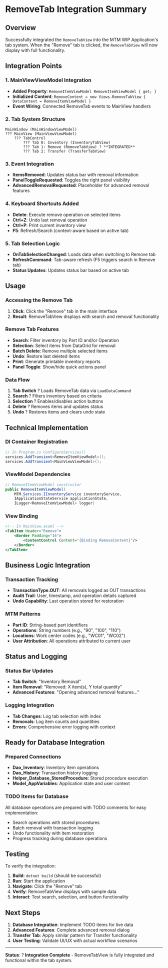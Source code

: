 # RemoveTab Integration Summary

## Overview
Successfully integrated the `RemoveTabView` into the MTM WIP Application's tab system. When the "Remove" tab is clicked, the `RemoveTabView` will now display with full functionality.

## Integration Points

### 1. **MainViewViewModel Integration**
- **Added Property**: `RemoveItemViewModel RemoveItemViewModel { get; }`
- **Initialized Content**: `RemoveContent = new Views.RemoveTabView { DataContext = RemoveItemViewModel }`
- **Event Wiring**: Connected RemoveTab events to MainView handlers

### 2. **Tab System Structure**
```
MainWindow (MainWindowViewModel)
??? MainView (MainViewViewModel)
    ??? TabControl
        ??? Tab 0: Inventory (InventoryTabView)
        ??? Tab 1: Remove (RemoveTabView) ? **INTEGRATED**
        ??? Tab 2: Transfer (TransferTabView)
```

### 3. **Event Integration**
- **ItemsRemoved**: Updates status bar with removal information
- **PanelToggleRequested**: Toggles the right panel visibility
- **AdvancedRemovalRequested**: Placeholder for advanced removal features

### 4. **Keyboard Shortcuts Added**
- **Delete**: Execute remove operation on selected items
- **Ctrl+Z**: Undo last removal operation  
- **Ctrl+P**: Print current inventory view
- **F5**: Refresh/Search (context-aware based on active tab)

### 5. **Tab Selection Logic**
- **OnTabSelectionChanged**: Loads data when switching to Remove tab
- **RefreshCommand**: Tab-aware refresh (F5 triggers search in Remove tab)
- **Status Updates**: Updates status bar based on active tab

## Usage

### **Accessing the Remove Tab**
1. **Click**: Click the "Remove" tab in the main interface
2. **Result**: RemoveTabView displays with search and removal functionality

### **Remove Tab Features**
- **Search**: Filter inventory by Part ID and/or Operation
- **Selection**: Select items from DataGrid for removal
- **Batch Delete**: Remove multiple selected items
- **Undo**: Restore last deleted items
- **Print**: Generate printable inventory reports
- **Panel Toggle**: Show/hide quick actions panel

### **Data Flow**
1. **Tab Switch** ? Loads RemoveTab data via `LoadDataCommand`
2. **Search** ? Filters inventory based on criteria
3. **Selection** ? Enables/disables action buttons
4. **Delete** ? Removes items and updates status
5. **Undo** ? Restores items and clears undo state

## Technical Implementation

### **DI Container Registration**
```csharp
// In Program.cs ConfigureServices()
services.AddTransient<RemoveItemViewModel>();
services.AddTransient<MainViewViewModel>();
```

### **ViewModel Dependencies**
```csharp
// RemoveItemViewModel constructor
public RemoveItemViewModel(
    MTM.Services.IInventoryService inventoryService,
    IApplicationStateService applicationState,
    ILogger<RemoveItemViewModel> logger)
```

### **View Binding**
```xml
<!-- In MainView.axaml -->
<TabItem Header="Remove">
    <Border Padding="16">
        <ContentControl Content="{Binding RemoveContent}"/>
    </Border>
</TabItem>
```

## Business Logic Integration

### **Transaction Tracking**
- **TransactionType.OUT**: All removals logged as OUT transactions
- **Audit Trail**: User, timestamp, and operation details captured
- **Undo Capability**: Last operation stored for restoration

### **MTM Patterns**
- **Part ID**: String-based part identifiers
- **Operations**: String numbers (e.g., "90", "100", "110")
- **Locations**: Work center codes (e.g., "WC01", "WC02")
- **User Attribution**: All operations attributed to current user

## Status and Logging

### **Status Bar Updates**
- **Tab Switch**: "Inventory Removal"
- **Item Removal**: "Removed: X item(s), Y total quantity"
- **Advanced Features**: "Opening advanced removal features..."

### **Logging Integration**
- **Tab Changes**: Log tab selection with index
- **Removals**: Log item counts and quantities
- **Errors**: Comprehensive error logging with context

## Ready for Database Integration

### **Prepared Connections**
- **Dao_Inventory**: Inventory item operations
- **Dao_History**: Transaction history logging
- **Helper_Database_StoredProcedure**: Stored procedure execution
- **Model_AppVariables**: Application state and user context

### **TODO Items for Database**
All database operations are prepared with TODO comments for easy implementation:
- Search operations with stored procedures
- Batch removal with transaction logging
- Undo functionality with item restoration
- Progress tracking during database operations

## Testing

To verify the integration:
1. **Build**: `dotnet build` (should be successful)
2. **Run**: Start the application
3. **Navigate**: Click the "Remove" tab
4. **Verify**: RemoveTabView displays with sample data
5. **Interact**: Test search, selection, and button functionality

## Next Steps

1. **Database Integration**: Implement TODO items for live data
2. **Advanced Features**: Complete advanced removal dialog
3. **Transfer Tab**: Apply similar pattern for Transfer functionality
4. **User Testing**: Validate UI/UX with actual workflow scenarios

---

**Status**: ? **Integration Complete** - RemoveTabView is fully integrated and functional within the tab system.